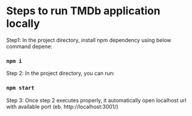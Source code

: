 # Steps to run TMDb application locally

Step1: In the project directory, install npm dependency using below command depene:

### `npm i`

Step 2: In the project directory, you can run:

### `npm start`

Step 3: Once step 2 executes properly, it automatically open localhost url with available port (eb. http://localhost:3001/)
